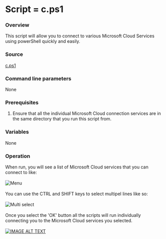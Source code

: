 # Script = c.ps1
### Overview
This script will allow you to connect to various Microsoft Cloud Services using powerShell quickly and easily.
### Source
[c.ps1](https://github.com/directorcia/Office365/blob/master/c.ps1)
### Command line parameters
None
### Prerequisites
1. Ensure that all the individual Microsoft Cloud connection services are in the same directory that you run this script from.
### Variables
None
### Operation
When run, you will see a list of Microsoft Cloud services that you can connect to like:<br><br>
![Menu](https://ciaopsbloghome.files.wordpress.com/2020/06/image-28.png)<br><br>
You can use the CTRL and SHIFT keys to select multipel lines like so:<br><br>
![Multi select](https://ciaopsbloghome.files.wordpress.com/2020/06/image-29.png)<br><br>
Once you select the 'OK' button all the scripts will run individually connecting you to the Microsoft Cloud services you selected.<br><br>
[![IMAGE ALT TEXT](http://img.youtube.com/vi/https://youtu.be/lpBBku4Z6tI/0.jpg)](https://youtu.be/lpBBku4Z6tI "An easier way to connect to Microsoft Cloud services with PowerShell")

